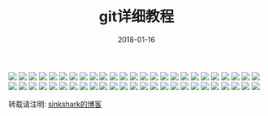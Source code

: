 ﻿---
layout: post
title: git详细教程
date: 2018-01-16
tag: 转载
---


<img src="/images/posts/git_edu1st/1.png"> 
<img src="/images/posts/git_edu1st/2.png"> 
<img src="/images/posts/git_edu1st/3.png"> 
<img src="/images/posts/git_edu1st/4.png"> 
<img src="/images/posts/git_edu1st/5.png"> 
<img src="/images/posts/git_edu1st/6.png"> 
<img src="/images/posts/git_edu1st/7.png"> 
<img src="/images/posts/git_edu1st/8.png"> 
<img src="/images/posts/git_edu1st/9.png"> 
<img src="/images/posts/git_edu1st/10.png"> 

<img src="/images/posts/git_edu1st/11.png"> 
<img src="/images/posts/git_edu1st/12.png"> 
<img src="/images/posts/git_edu1st/13.png"> 
<img src="/images/posts/git_edu1st/14.png"> 
<img src="/images/posts/git_edu1st/15.png"> 
<img src="/images/posts/git_edu1st/16.png"> 
<img src="/images/posts/git_edu1st/17.png"> 
<img src="/images/posts/git_edu1st/18.png"> 
<img src="/images/posts/git_edu1st/19.png"> 
<img src="/images/posts/git_edu1st/20.png"> 

<img src="/images/posts/git_edu1st/21.png"> 
<img src="/images/posts/git_edu1st/22.png"> 
<img src="/images/posts/git_edu1st/23.png"> 
<img src="/images/posts/git_edu1st/24.png"> 
<img src="/images/posts/git_edu1st/25.png"> 
<img src="/images/posts/git_edu1st/26.png"> 
<img src="/images/posts/git_edu1st/27.png"> 
<img src="/images/posts/git_edu1st/28.png"> 
<img src="/images/posts/git_edu1st/29.png"> 
<img src="/images/posts/git_edu1st/30.png"> 

<img src="/images/posts/git_edu1st/31.png"> 
<img src="/images/posts/git_edu1st/32.png"> 
<img src="/images/posts/git_edu1st/33.png"> 
<img src="/images/posts/git_edu1st/34.png"> 
<img src="/images/posts/git_edu1st/35.png"> 
<img src="/images/posts/git_edu1st/36.png"> 
<img src="/images/posts/git_edu1st/37.png"> 
<img src="/images/posts/git_edu1st/38.png"> 
<img src="/images/posts/git_edu1st/39.png"> 
<img src="/images/posts/git_edu1st/40.png"> 

<img src="/images/posts/git_edu1st/41.png"> 
<img src="/images/posts/git_edu1st/42.png"> 
<img src="/images/posts/git_edu1st/43.png"> 
<img src="/images/posts/git_edu1st/44.png"> 
<img src="/images/posts/git_edu1st/45.png"> 
<img src="/images/posts/git_edu1st/46.png"> 
<img src="/images/posts/git_edu1st/47.png"> 
<img src="/images/posts/git_edu1st/48.png"> 
<img src="/images/posts/git_edu1st/49.png"> 
<img src="/images/posts/git_edu1st/50.png"> 

转载请注明: [sinkshark的博客](http://www.sinkshark.com/)